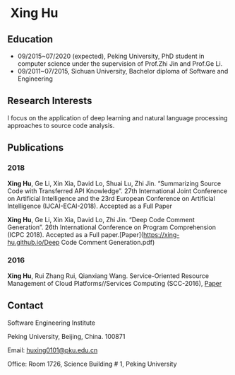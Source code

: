 #  Xing Hu

## Education

- 09/2015~07/2020 (expected), Peking University, PhD student in computer science under the supervision of Prof.Zhi Jin and Prof.Ge Li.
- 09/2011~07/2015, Sichuan University, Bachelor diploma of Software and Engineering

## Research Interests

I focus on the application of deep learning and natural language processing approaches to source code analysis.

## Publications
### 2018
**Xing Hu**, Ge Li, Xin Xia, David Lo, Shuai Lu, Zhi Jin. “Summarizing Source Code with Transferred API Knowledge”. 27th International Joint Conference on Artificial Intelligence and the 23rd European Conference on Artificial Intelligence (IJCAI-ECAI-2018). Accepted as a Full Paper

**Xing Hu**, Ge Li, Xin Xia, David Lo, Zhi Jin. “Deep Code Comment Generation”. 26th International Conference on Program Comprehension (ICPC 2018). Accepted as a Full paper.[Paper](https://xing-hu.github.io/Deep Code Comment Generation.pdf)

### 2016

**Xing Hu**, Rui Zhang Rui, Qianxiang Wang. Service-Oriented Resource Management of Cloud Platforms//Services Computing (SCC-2016),  [Paper](xing-hu.github.io/07557483.pdf)

## Contact

Software Engineering Institute

Peking University, Beijing, China. 100871

Email: huxing0101@pku.edu.cn

Office: Room 1726, Science Building # 1, Peking University
